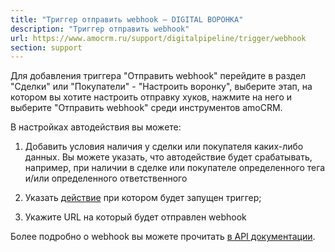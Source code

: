 ```yaml
---
title: "Триггер отправить webhook — DIGITAL ВОРОНКА"
description: "Триггер отправить webhook"
url: https://www.amocrm.ru/support/digitalpipeline/trigger/webhook
section: support
---
```


Для добавления триггера "Отправить webhook" перейдите в раздел "Сделки" или "Покупатели" - "Настроить воронку", выберите этап, на котором вы хотите настроить отправку хуков, нажмите на него и выберите "Отправить webhook" среди инструментов amoCRM.

В настройках автодействия вы можете:

1. Добавить условия наличия у сделки или покупателя каких-либо данных. Вы можете указать, что автодействие будет срабатывать, например, при наличии в сделке или покупателе определенного тега и/или определенного ответственного

2. Указать [действие](https://www.amocrm.ru/support/digitalpipeline/trigger_conditions) при котором будет запущен триггер;

3. Укажите URL на который будет отправлен webhook

Более подробно о webhook вы можете прочитать [в API документации](/developers/content/digital_pipeline/webhooks).